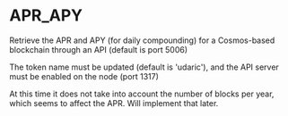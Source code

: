 # APR_APY

Retrieve the APR and APY (for daily compounding) for a Cosmos-based blockchain through an API (default is port 5006)

The token name must be updated (default is 'udaric'), and the API server must be enabled on the node (port 1317)

At this time it does not take into account the number of blocks per year, which seems to affect the APR. Will implement that later.
